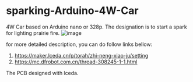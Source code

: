 # sparking-Arduino-4W-Car
4W Car based on Arduino nano or 328p. The designation is to start a spark for lighting prairie fire.
![image](./blob/main/The%20Car/3D.png)

for more detailed description, you can do follow links bellow:
1. https://maker.lceda.cn/p/torah/zhi-neng-xiao-ju/setting
2. https://mc.dfrobot.com.cn/thread-308245-1-1.html

The PCB designed with lceda.
